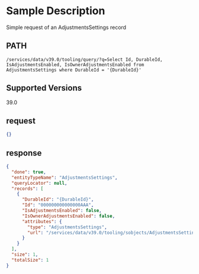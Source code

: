 # Sample Description
Simple request of an AdjustmentsSettings record

## PATH
```
/services/data/v39.0/tooling/query/?q=Select Id, DurableId, IsAdjustmentsEnabled, IsOwnerAdjustmentsEnabled from AdjustmentsSettings where DurableId = '{DurableId}'
```
## Supported Versions
39.0

## request
 ```json
 {}
```

## response
```json
{
  "done": true,
  "entityTypeName": "AdjustmentsSettings",
  "queryLocator": null,
  "records": [
    {
      "DurableId": "{DurableId}",
      "Id": "000000000000000AAA",
      "IsAdjustmentsEnabled": false,
      "IsOwnerAdjustmentsEnabled": false,
      "attributes": {
        "type": "AdjustmentsSettings",
        "url": "/services/data/v39.0/tooling/sobjects/AdjustmentsSettings/{DurableId}"
      }
    }
  ],
  "size": 1,
  "totalSize": 1
}
```

